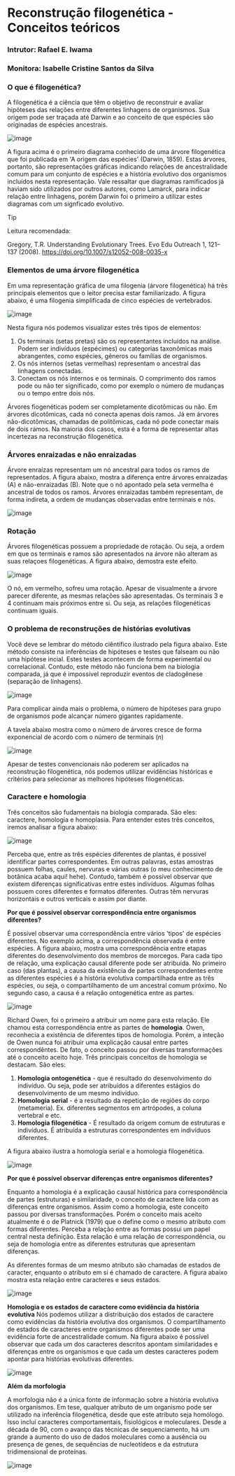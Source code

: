 # Reconstrução filogenética - Conceitos teóricos
### Intrutor: Rafael E. Iwama
### Monitora: Isabelle Cristine Santos da Silva

### O que é filogenética?

A filogenética é a ciência que têm o objetivo de reconstruir e avaliar hipóteses das relações entre diferentes linhagens de organismos. Sua origem pode ser traçada até Darwin e ao conceito de que espécies são originadas de espécies ancestrais.

![image](https://github.com/user-attachments/assets/2bbe3f13-cca8-4520-a2c8-3f335473e6b1)

A figura acima é o primeiro diagrama conhecido de uma árvore filogenética que foi publicada em 'A origem das espécies' (Darwin, 1859). Estas árvores, portanto, são representações gráficas indicando relações de ancestralidade comum para um conjunto de espécies e a história evolutivo dos organismos incluídos nesta representação. Vale ressaltar que diagramas ramificados já haviam sido utilizados por outros autores, como Lamarck, para indicar relação entre linhagens, porém Darwin foi o primeiro a utilizar estes diagramas com um signficado evolutivo.

> [!TIP]
> Leitura recomendada:
> 
> Gregory, T.R. Understanding Evolutionary Trees. Evo Edu Outreach 1, 121–137 (2008). https://doi.org/10.1007/s12052-008-0035-x

### Elementos de uma árvore filogenética


Em uma representação gráfica de uma filogenia (árvore filogenética) há três principais elementos que o leitor precisa estar familiarizado. A figura abaixo, é uma filogenia simplificada de cinco espécies de vertebrados.

![image](https://github.com/user-attachments/assets/2f9e77d2-5e9c-4525-9e95-c56790b14767)

Nesta figura nós podemos visualizar estes três tipos de elementos:
1. Os terminais (setas pretas) são os representantes incluídos na análise. Podem ser indivíduos (espécimes) ou categorias taxonômicas mais abrangentes, como espécies, gêneros ou famílias de organismos.
2. Os nós internos (setas vermelhas) representam o ancestral das linhagens conectadas.
3. Conectam os nós internos e os terminais. O comprimento dos ramos pode ou não ter significado, como por exemplo o número de mudanças ou o tempo entre dois nós.

Árvores fiogenéticas podem ser completamente dicotômicas ou não. Em árvores dicotômicas, cada nó conecta apenas dois ramos. Já em árvores não-dicotômicas, chamadas de politômicas, cada nó pode conectar mais de dois ramos. Na maioria dos casos, esta é a forma de representar altas incertezas na reconstrução filogenética.


### Árvores enraizadas e não enraizadas
Árvore enraízas representam um nó ancestral para todos os ramos de representados. A figura abaixo, mostra a diferença entre árvores enraizadas (A) e não-enraizadas (B). Note que o nó apontado pela seta vermelha é ancestral de todos os ramos. Árvores enraizadas também representam, de forma indireta, a ordem de mudanças observadas entre terminais e nós.

![image](https://github.com/user-attachments/assets/f117c5a8-930c-4f16-acb6-500fc6eb1347)


### Rotação
Árvores filogenéticas possuem a propriedade de rotação. Ou seja, a ordem em que os terminais e ramos são apresentados na árvore não alteram as suas relaçoes filogenéticas. A figura abaixo, demostra este efeito. 

![image](https://github.com/user-attachments/assets/5bf61960-1952-4560-9180-a2ea8f85ca19)

O nó, em vermelho, sofreu uma rotação. Apesar de visualmente a árvore parecer diferente, as mesmas relações são apresentadas. Os terminais 3 e 4 continuam mais próximos entre si. Ou seja, as relações filogenéticas continuam iguais.

### O problema de reconstruções de histórias evolutivas


Você deve se lembrar do método ciêntífico ilustrado pela figura abaixo. Este método consiste na inferências de hipóteses e testes que falseam ou não uma hipótese incial. Estes testes acontecem de forma experimental ou correlacional. Contudo, este método não funciona bem na biologia comparada, já que é impossível reproduzir eventos de cladogênese (separação de linhagens). 


![image](https://github.com/user-attachments/assets/cafd5186-b06e-449d-becd-dea899cbfdce)

Para complicar ainda mais o problema, o número de hipóteses para grupo de organismos pode alcançar número gigantes rapidamente.

A tavela abaixo mostra como o número de árvores cresce de forma exponencial de acordo com o número de terminais (_n_)

![image](https://github.com/user-attachments/assets/51bd8771-bcb9-406e-9ff3-91270f81805d)

Apesar de testes convencionais não poderem ser aplicados na reconstrução filogenética, nós podemos utilizar evidências históricas e critérios para selecionar as melhores hipóteses filogenéticas.

### Caractere e homologia
Três conceitos são fudamentais na biologia comparada. São eles: caractere, homologia e homoplasia. Para entender estes três conceitos, iremos analisar a figura abaixo:

![image](https://github.com/user-attachments/assets/494ca375-55cd-4eed-9421-8c8563170183)

Perceba que, entre as três espécies diferentes de plantas, é possivel identificar partes correspondentes. Em outras palavras, estas amostras possuem folhas, caules, nervuras e várias outras (o meu conhecimento de botânica acaba aqui! hehe). Contudo, também é possível observar que existem diferenças significativas entre estes indivíduos. Algumas folhas possuem cores diferentes e formatos diferentes. Outras têm nervuras horizontais e outros verticais e assim por diante. 

**Por que é possível observar correspondência entre organismos diferentes?**

É possível observar uma correspondência entre vários 'tipos' de espécies diferentes. No exemplo acima, a correspondência observada é entre espécies. A figura abaixo, mostra uma correspondência entre etapas diferentes do desenvolvimento dos membros de morcegos. Para cada tipo de relação, uma explicação causal diferente pode ser atribuída. No primeiro caso (das plantas), a causa da existência de partes correspondentes entre as diferentes espécies é a história evolutiva compartilhada entre as três espécies, ou seja, o compartilhamento de um ancestral comum próximo. No segundo caso, a causa é a relação ontogenética entre as partes.

![image](https://github.com/user-attachments/assets/ce2f8700-3ad5-4af7-87e6-dfa308201e26)

Richard Owen, foi o primeiro a atribuir um nome para esta relação. Ele chamou esta correspondência entre as partes de **homologia**. Owen, reconhecia a existência de diferentes tipos de homologia. Porém, a inteção de Owen nunca foi atribuir uma explicação causal entre partes correspondêntes. De fato, o conceito passou por diversas transformações até o conceito aceito hoje. Três principais conceitos de homologia se destacam. São eles:
1. **Homologia ontogenética** - que é resultado do desenvolvimento do indivíduo. Ou seja, pode ser atribuídos a diferentes estágios do desenvolvimento de um mesmo indivíduo.
2. **Homologia serial** - é a resultado da repetição de regiões do corpo (metameria). Ex. diferentes segmentos em artrópodes, a coluna vertebral e etc.
3. **Homologia filogenética** - É resultado da origem comum de estruturas e indivíduos. É atribuída a estruturas correspondentes em indivíduos diferentes.

A figura abaixo ilustra a homologia serial e a homologia filogenética.

![image](https://github.com/user-attachments/assets/78d6badd-93dd-49c7-8ee8-ec661b8cfe49)

**Por que é possível observar diferenças entre organismos diferentes?**

Enquanto a homologia é a explicação causal histórica para correspondência de partes (estruturas) e similaridade, o conceito de caractere lida com as diferenças entre organismos. Assim como a homologia, este conceito passou por diversas transformações. Porém o conceito mais aceito atualmente é o de Platnick (1979) que o define como o mesmo atributo com formas diferentes. Perceba a relação entre as formas possui um papel central nesta definição. Esta relação é uma relação de correspondência, ou seja de homologia entre as diferentes estruturas que apresentam diferenças.

As diferentes formas de um mesmo atributo são chamadas de estados de caracter, enquanto o atributo em si é chamado de caractere. A figura abaixo mostra esta relação entre caracteres e seus estados.

![image](https://github.com/user-attachments/assets/1bbe0ffc-b79f-478b-b21e-c44668fe9970)


**Homologia e os estados de caractere como evidência da história evolutiva**
Nós podemos utilizar a distribuição dos estados de caractere como evidências da história evolutiva dos organismos. O compartilhamento de estados de caracteres entre organismos diferentes pode ser uma evidência forte de ancestralidade comum. Na figura abaixo é possível observar que cada um dos caracteres descritos apontam similaridades e diferenças entre os organismos e que cada um destes caracteres podem apontar para histórias evolutivas diferentes.

![image](https://github.com/user-attachments/assets/b171761b-634d-4465-8911-9cddfe41f14a)


**Além da morfologia**

A morfologia não é a única fonte de informação sobre a história evolutiva dos organismos. Em tese, qualquer atríbuto de um organismo pode ser utilizado na inferência filogenética, desde que este atributo seja homólogo. Isso incluí caracteres comportamentais, fisiológicos e moleculares. Desde a década de 90, com o avanço das técnicas de sequenciamento, há um grande a aumento do uso de dados moleculares como a ausência ou presença de genes, de sequências de nucleotídeos e da estrutura tridimensional de proteínas.

![image](https://github.com/user-attachments/assets/8113f0e0-e6c8-4898-9154-f27abb032367)




